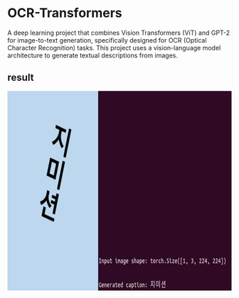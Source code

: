 # OCR-Transformers
A deep learning project that combines Vision Transformers (ViT) and GPT-2 for image-to-text generation, specifically designed for OCR (Optical Character Recognition) tasks. This project uses a vision-language model architecture to generate textual descriptions from images.

## result
<img src="https://github.com/gmission-official/OCR-Transformers/blob/main/assets/result.jpg" width="1024" height="450">
